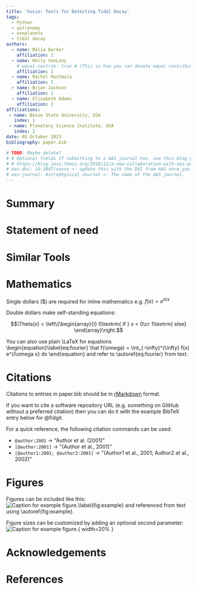 ```yaml
---
title: 'Susie: Tools for Detecting Tidal Decay'
tags:
  - Python
  - astronomy
  - exoplanets
  - tidal decay
authors:
  - name: Malia Barker
    affiliation: 1
  - name: Holly VanLooy
    # equal-contrib: true # (This is how you can denote equal contributions between multiple authors)
    affiliation: 1
  - name: Rachel Huchmala
    affiliation: 1
  - name: Brian Jackson
    affiliation: 1
  - name: Elisabeth Adams
    affiliation: 2
affiliations:
 - name: Boise State University, USA
   index: 1
 - name: Planetary Science Institute, USA
   index: 2
date: 05 October 2023
bibliography: paper.bib

# TODO: Maybe delete?
# # Optional fields if submitting to a AAS journal too, see this blog post:
# # https://blog.joss.theoj.org/2018/12/a-new-collaboration-with-aas-publishing
# aas-doi: 10.3847/xxxxx <- update this with the DOI from AAS once you know it.
# aas-journal: Astrophysical Journal <- The name of the AAS journal.
---
```


# Summary
<!-- A summary describing the high-level functionality and purpose of the software for a diverse, non-specialist audience. -->


# Statement of need
<!-- A clear statement of need that illustrates the purpose of the software. -->

# Similar Tools
<!-- A description of how this software compares to other commonly-used packages in this research area. -->

# Mathematics
Single dollars ($) are required for inline mathematics e.g. $f(x) = e^{\pi/x}$

Double dollars make self-standing equations:

$$\Theta(x) = \left\{\begin{array}{l}
0\textrm{ if } x < 0\cr
1\textrm{ else}
\end{array}\right.$$

You can also use plain \LaTeX for equations
\begin{equation}\label{eq:fourier}
\hat f(\omega) = \int_{-\infty}^{\infty} f(x) e^{i\omega x} dx
\end{equation}
and refer to \autoref{eq:fourier} from text.

# Citations
Citations to entries in paper.bib should be in
[rMarkdown](http://rmarkdown.rstudio.com/authoring_bibliographies_and_citations.html)
format.

If you want to cite a software repository URL (e.g. something on GitHub without a preferred
citation) then you can do it with the example BibTeX entry below for @fidgit.

For a quick reference, the following citation commands can be used:
- `@author:2001`  ->  "Author et al. (2001)"
- `[@author:2001]` -> "(Author et al., 2001)"
- `[@author1:2001; @author2:2001]` -> "(Author1 et al., 2001; Author2 et al., 2002)"

# Figures
Figures can be included like this:
![Caption for example figure.\label{fig:example}](figure.png)
and referenced from text using \autoref{fig:example}.

Figure sizes can be customized by adding an optional second parameter:
![Caption for example figure.](figure.png){ width=20% }

# Acknowledgements
<!-- Mentions (if applicable) of any ongoing research projects using the software or recent scholarly publications enabled by it. NOTE: Don't know if this would be put here. -->

# References
<!-- A list of key references including a link to the software archive. -->